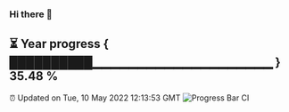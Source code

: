 ### Hi there 👋
⏳ Year progress { ██████████▁▁▁▁▁▁▁▁▁▁▁▁▁▁▁▁▁▁▁▁ } 35.48 %
---
⏰ Updated on Tue, 10 May 2022 12:13:53 GMT
![Progress Bar CI](https://github.com/Moyi321/Moyi321/workflows/Progress%20Bar%20CI/badge.svg)
